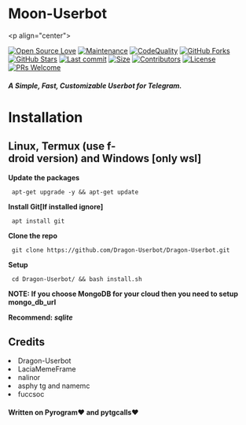 # Moon-Userbot
<p align="center">

[![Open Source Love](https://badges.frapsoft.com/os/v2/open-source.png?v=103)](https://github.com/The-MoonTg-project/Moon-Userbot)
[![Maintenance](https://img.shields.io/badge/Maintained%3F-Yes-green)](https://github.com/The-MoonTg-project/Moon-Userbot/graphs/commit-activity)
[![CodeQuality](https://img.shields.io/codacy/grade/a723cb464d5a4d25be3152b5d71de82d?color=blue&logo=codacy)](https://app.codacy.com/gh/The-MoonTg-project/Moon-Userbot/dashboard)
[![GitHub Forks](https://img.shields.io/github/forks/The-MoonTg-project/Moon-Userbot?&logo=github)](https://github.com/The-MoonTg-project/Moon-Userbot)
[![GitHub Stars](https://img.shields.io/github/stars/The-MoonTg-project/Moon-Userbot?&logo=github)](https://github.com/The-MoonTg-project/Moon-Userbot/stargazers)
[![Last commit](https://img.shields.io/github/last-commit/The-MoonTg-project/Moon-Userbot?&logo=github)](https://github.com/The-MoonTg-project/Moon-Userbot)
[![Size](https://img.shields.io/github/repo-size/The-MoonTg-project/Moon-Userbot?color=green)](https://github.com/The-MoonTg-project/Moon-Userbot)
[![Contributors](https://img.shields.io/github/contributors/The-MoonTg-project/Moon-Userbot?color=green)](https://github.com/The-MoonTg-project/Moon-Userbot/graphs/contributors)
[![License](https://img.shields.io/badge/License-GPL-pink)](https://github.com/The-MoonTg-project/Moon-Userbot/blob/main/LICENSE)
[![PRs Welcome](https://img.shields.io/badge/PRs-welcome-brightgreen.svg)](https://makeapullrequest.com)
</p>

#### _A Simple, Fast, Customizable Userbot for Telegram._


<h1>Installation</h1>

<h2>Linux, Termux (use <a href='https://f-droid.org/en/packages/com.termux/'>f-droid</a> version) and Windows [only wsl]</h2> 

**Update the packages**
```
 apt-get upgrade -y && apt-get update
```
**Install Git[If installed ignore]**
```
 apt install git
```
**Clone the repo**
```
 git clone https://github.com/Dragon-Userbot/Dragon-Userbot.git
```
**Setup**
```
 cd Dragon-Userbot/ && bash install.sh
```

**NOTE: If you choose MongoDB for your cloud then you need to setup mongo_db_url**

**Recommend: _sqlite_**

<h2>Credits</h2> 
 <nav> 
 <li><a href='https://github.com/Dragon-Userbot/Dragon-Userbot'>Dragon-Userbot</a></li> 
 <li><a href='https://github.com/LaciaMemeFrame'>LaciaMemeFrame</a></li> 
 <li><a href='https://t.me/nalinor'>nalinor</a></li> 
 <li>asphy <a href='https://t.me/LKRinternationalrunetcomphinc'>tg</a> and <a href='https://ru.namemc.com/profile/asphyxiamywife.1'>namemc</a></li> 
 <li><a href='http://t.me/fuccsoc'>fuccsoc</a></li> 
 </nav> 
 
 <h4>Written on <a href='https://github.com/pyrogram/pyrogram'>Pyrogram❤️</a> and <a href='https://github.com/MarshalX/tgcalls/tree/main/pytgcalls'>pytgcalls❤️</a></h4>